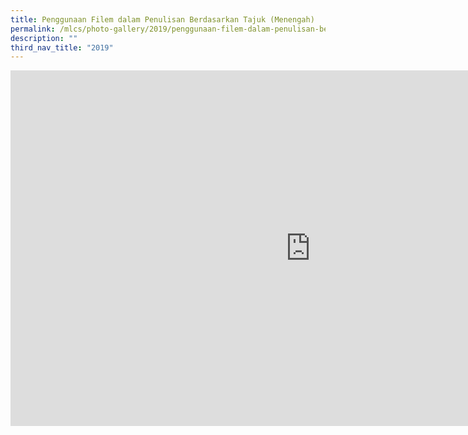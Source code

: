 ```yaml
---
title: Penggunaan Filem dalam Penulisan Berdasarkan Tajuk (Menengah)
permalink: /mlcs/photo-gallery/2019/penggunaan-filem-dalam-penulisan-berdasarkan-tajuk-menengah/
description: ""
third_nav_title: "2019"
---
```

<iframe allowfullscreen="true" height="569" width="960" frameborder="0" src="https://docs.google.com/presentation/d/e/2PACX-1vTWxgvyYFYSDcpTFqShb4tJKOdQbmNEEa_8-38wGBn8g-vtvu7DcX6V0BxLhRuWEias8sLJq-R5L6q2/embed?start=false&amp;loop=false&amp;delayms=3000"></iframe>